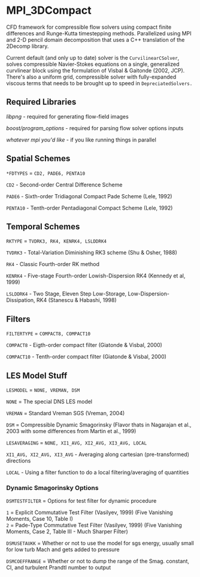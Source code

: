 # MPI_3DCompact

CFD framework for compressible flow solvers using compact finite differences and Runge-Kutta timestepping methods. Parallelized using MPI and 2-D pencil domain decomposition that uses a C++ translation of the 2Decomp library.  

Current default (and only up to date) solver is the `CurvilinearCSolver`, solves compressible Navier-Stokes equations on a single, generalized curvlinear block using the formulation of Visbal & Gaitonde (2002, JCP). There's also a uniform grid, compressible solver with fully-expanded viscous terms that needs to be brought up to speed in `DepreciatedSolvers.` 

## Required Libraries
*libpng* - required for generating flow-field images

*boost/program_options* - required for parsing flow solver options inputs

*whatever mpi you'd like* - if you like running things in parallel

## Spatial Schemes 

`*FDTYPES` = `CD2, PADE6, PENTA10`


`CD2` - Second-order Central Difference Scheme

`PADE6` - Sixth-order Tridiagonal Compact Pade Scheme (Lele, 1992)

`PENTA10` - Tenth-order Pentadiagonal Compact Scheme (Lele, 1992)

## Temporal Schemes
 `RKTYPE` = `TVDRK3, RK4, KENRK4, LSLDDRK4`
 
 
 `TVDRK3` - Total-Variation Diminishing RK3 scheme (Shu & Osher, 1988)
 
 `RK4` - Classic Fourth-order RK method 
 
 `KENRK4` - Five-stage Fourth-order Lowish-Dispersion RK4 (Kennedy et al, 1999)
 
 `LSLDDRK4` - Two Stage, Eleven Step Low-Storage, Low-Dispersion-Dissipation, RK4 (Stanescu & Habashi, 1998)
 
## Filters

`FILTERTYPE` = `COMPACT8, COMPACT10`

`COMPACT8` - Eigth-order compact filter (Giatonde & Visbal, 2000)

`COMPACT10` - Tenth-order compact filter (Giatonde & Visbal, 2000)

## LES Model Stuff

`LESMODEL` = `NONE, VREMAN, DSM`

`NONE` = The special DNS LES model

`VREMAN` = Standard Vreman SGS (Vreman, 2004)

`DSM` = Compressible Dynamic Smagorinsky (Flavor thats in Nagarajan et al., 2003 with some differences from Martin et al., 1999)


`LESAVERAGING` = `NONE, XI1_AVG, XI2_AVG, XI3_AVG, LOCAL`

`XI1_AVG, XI2_AVG, XI3_AVG` - Averaging along cartesian (pre-transformed) directions

`LOCAL` - Using a filter function to do a local filtering/averaging of quantities

### Dynamic Smagorinsky Options

`DSMTESTFILTER` = Options for test filter for dynamic procedure

   `1` = Explicit Commutative Test Filter (Vasilyev, 1999) (Five Vanishing Moments, Case 10, Table I)   
   `2` = Pade-Type Commutative Test Filter (Vasilyev, 1999) (Five Vanishing Moments, Case 2, Table III - Much Sharper Filter)

`DSMUSETAUKK` = Whether or not to use the model for sgs energy, usually small for low turb Mach and gets added to pressure

`DSMCOEFFRANGE` = Whether or not to dump the range of the Smag. constant, CI, and turbulent Prandtl number to output

